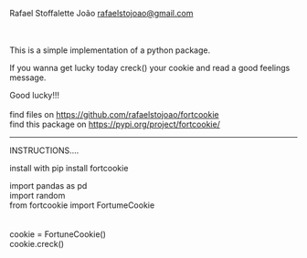 Rafael Stoffalette João
rafaelstojoao@gmail.com

<br><br>
This is a simple implementation of a python package. 



If you wanna get lucky today creck() your cookie and read a good feelings message.

Good lucky!!!
<br><br>
find files on https://github.com/rafaelstojoao/fortcookie
<br>
find this package on https://pypi.org/project/fortcookie/




__________________________________________________
INSTRUCTIONS....


install with pip install fortcookie


import pandas as pd<br>
import random<br>
from fortcookie import FortumeCookie<br>
<br><br>
cookie = FortuneCookie()<br>
cookie.creck()<br>